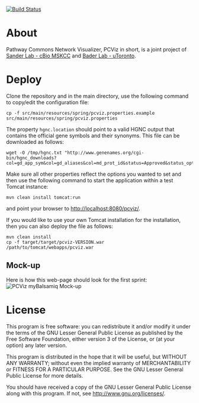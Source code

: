 [![Build Status](https://travis-ci.org/PathwayCommons/pcviz.svg)](https://travis-ci.org/PathwayCommons/pcviz)

# About
Pathway Commons Network Visualizer, PCViz in short, is a joint project of [Sander Lab - cBio MSKCC](http://cbio.mskcc.org) and [Bader Lab - uToronto](http://baderlab.org).

# Deploy
Clone the repository and in the main directory, use the following command to copy/edit the configuration file:

	cp -f src/main/resources/spring/pcviz.properties.example src/main/resources/spring/pcviz.properties

The property `hgnc.location` should point to a valid HGNC output that contains the official gene symbols and their synonyms.
This file can be downloaded as follows:

	wget -O /tmp/hgnc.txt "http://www.genenames.org/cgi-bin/hgnc_downloads?col=gd_app_sym&col=gd_aliases&col=md_prot_id&status=Approved&status_opt=2&where=&order_by=gd_hgnc_id&format=text&limit=&hgnc_dbtag=on&submit=submit" 

Make sure all other properties reflect the options you wanted to set and then use the following command to start the application within a test Tomcat instance:

	mvn clean install tomcat:run

and point your browser to [http://localhost:8080/pcviz/](http://localhost:8080/pcviz/).

If you would like to use your own Tomcat installation for the installation, then you can also deploy the file as follows:

	mvn clean install
	cp -f target/target/pcviz-VERSION.war /path/to/tomcat/webapps/pcviz.war

## Mock-up
Here is how this web-page should look for the first sprint:
![PCViz myBalsamiq Mock-up](https://cbiomskcc.mybalsamiq.com/mockups/793048.png?key=f4b2c8bd9f042189a68577dd4427a72eaddcc655)

# License
This program is free software: you can redistribute it and/or modify
it under the terms of the GNU Lesser General Public License as published by
the Free Software Foundation, either version 3 of the License, or
(at your option) any later version.

This program is distributed in the hope that it will be useful,
but WITHOUT ANY WARRANTY; without even the implied warranty of
MERCHANTABILITY or FITNESS FOR A PARTICULAR PURPOSE.  See the
GNU Lesser General Public License for more details.

You should have received a copy of the GNU Lesser General Public License
along with this program.  If not, see <http://www.gnu.org/licenses/>.
